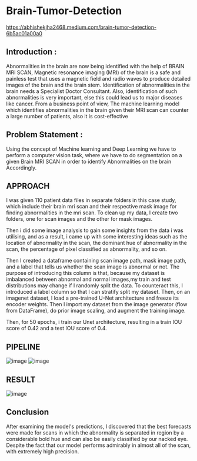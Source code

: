 # Brain-Tumor-Detection
https://abhishekjha2468.medium.com/brain-tumor-detection-6b5ac01a00a0

## Introduction :
Abnormalities in the brain are now being identified with the help of BRAIN MRI SCAN, Magnetic resonance imaging (MRI) of the brain is a safe and painless test that uses a magnetic field and radio waves to produce detailed images of the brain and the brain stem. Identification of abnormalities in the brain needs a Specialist Doctor Consultant.
Also, identification of such abnormalities is very important, else this could lead us to major diseases like cancer.
From a business point of view, The machine learning model which identifies abnormalities in the brain given their MRI scan can counter a large number of patients, also it is cost-effective

## Problem Statement :
Using the concept of Machine learning and Deep Learning we have to perform a computer vision task, where we have to do segmentation on a given Brain MRI SCAN in order to identify Abnormalities on the brain Accordingly.

## APPROACH
I was given 110 patient data files in separate folders in this case study, which include their brain mri scan and their respective mask image for finding abnormalities in the mri scan. To clean up my data, I create two folders, one for scan images and the other for mask images.

Then i did some image analysis to gain some insights from the data i was utilising, and as a result, i came up with some interesting ideas such as the location of abnormality in the scan, the dominant hue of abnormality in the scan, the percentage of pixel classified as abnormality, and so on.

Then I created a dataframe containing scan image path, mask image path, and a label that tells us whether the scan image is abnormal or not. The purpose of introducing this column is that, because my dataset is imbalanced between abnormal and normal images,my train and test distributions may change if I randomly split the data. To counteract this, I introduced a label column so that I can stratify split my dataset. Then, on an imagenet dataset, I load a pre-trained U-Net architecture and freeze its encoder weights. Then I import my dataset from the image generator (flow from DataFrame), do prior image scaling, and augment the training image.

Then, for 50 epochs, i train our Unet architecture, resulting in a train IOU score of 0.42 and a test IOU score of 0.4.

## PIPELINE
![image](https://user-images.githubusercontent.com/66833049/156868496-d2c99915-088c-45f8-bde1-7deaae55f8f5.png)
![image](https://user-images.githubusercontent.com/66833049/156870251-183fe117-ed3a-4880-b332-41df1c66951c.png)

## RESULT
![image](https://user-images.githubusercontent.com/66833049/156870262-bf912129-6158-4187-aea6-a5d90c19c54b.png)

## Conclusion
After examining the model's predictions, I discovered that the best forecasts were made for scans in which the abnormality is separated in region by a considerable bold hue and can also be easily classified by our nacked eye. Despite the fact that our model performs admirably in almost all of the scan, with extremely high precision.

